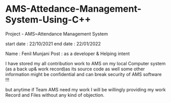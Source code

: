 # AMS-Attedance-Management-System-Using-C++

Project - AMS~Attendance Management System 

start date : 22/10/2021
end date : 22/01/2022

Name : Fenil Munjani
Post : as a developer & Helping intent


I have stored my all contribution work to AMS on my local Computer system (as a back up& work record)as its source code as well some other information might be confidential and can break security of AMS software !!!

but anytime if Team AMS need my work I will be willingly providing my work Record and Files without any kind of objection.
